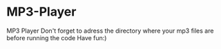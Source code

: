# MP3-Player
MP3 Player
Don't forget to adress the directory where your mp3 files are before running the code
Have fun:)
